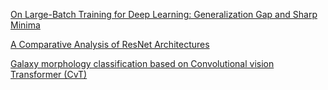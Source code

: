 [On Large-Batch Training for Deep Learning: Generalization Gap and Sharp Minima](https://arxiv.org/abs/1609.04836)

[A Comparative Analysis of ResNet Architectures](https://ieeexplore.ieee.org/document/10083966)

[Galaxy morphology classification based on Convolutional vision Transformer (CvT)](https://www.aanda.org/articles/aa/full_html/2024/03/aa48544-23/aa48544-23.html#S2)
